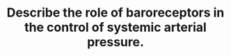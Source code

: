 ---
title: "Describe the role of baroreceptors in the control of systemic arterial pressure."
entityType: SAQ
exam: PEX
college: ANZCA
year: 2015
sitting: A
question: 6
passRate: 52
EC_expectedDomains:
- "Answers that achieved a good mark contained information about high pressure baroreceptors and their locations, how mechanoreceptor firing pattern changes with arterial blood pressure, neural pathways to the CNS, a summary of how central integration occurs modulating sympathetic and parasympathetic outflow and the effect on heart rate and systemic vascular resistance."
- "Also required for a complete answer was information about low pressure baroreceptors on the venous side of the circulation which tend to have a longer term effect on blood pressure by affecting hormones controlling intravascular volume via the kidney."
- "High pressure baroreceptors have a more immediate effect to counter acute changes such as those resulting from postural changes."
EC_extraCredit:
- "Extra credit was given for describing how baroreceptor reflex arcs could be tested with a Valsalva manouevre, the role baroreceptors play in the Bainbridge and Bezold Jarish reflexes and the effect and reversibility of chronic hypertension."
EC_errorsCommon:
- "Describing the response to both an increase and then a decrease in arterial blood pressure did not earn more marks- a note that the physiological responses follow the same pathways but are opposite in these situations demonstrates understanding without consuming valuable time."
- "Many candidates described the effect of atrial naturetic peptide but then did not cover the renin-angiotensin/aldosterone system or vasopressin."
- "Detailed description of the effects of these hormones and their synthetic pathways was not required."
---